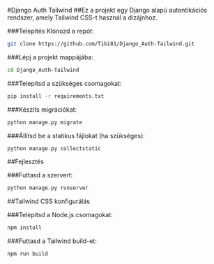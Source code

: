 #Django Auth Tailwind
##Ez a projekt egy Django alapú autentikációs rendszer, amely Tailwind CSS-t használ a dizájnhoz.

###Telepítés
Klónozd a repót:

```bash
git clone https://github.com/Tibi81/Django_Auth-Tailwind.git
```
###Lépj a projekt mappájába:

```bash
cd Django_Auth-Tailwind
```
###Telepítsd a szükséges csomagokat:

```bash
pip install -r requirements.txt
```
###Készíts migrációkat:

```bash
python manage.py migrate
```
###Állítsd be a statikus fájlokat (ha szükséges):

```bash
python manage.py collectstatic
```
##Fejlesztés<br>

###Futtasd a szervert:

```bash
python manage.py runserver
```
##Tailwind CSS konfigurálás<br>

###Telepítsd a Node.js csomagokat:

```bash
npm install
```
###Futtasd a Tailwind build-et:

```bash
npm run build
```
